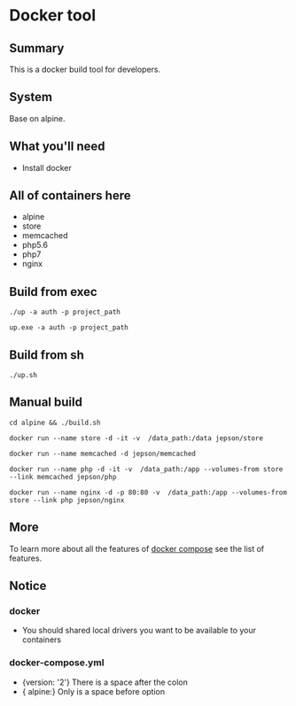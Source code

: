 # Docker tool

## Summary
This is a docker build tool for developers.

## System
Base on alpine.

## What you'll need
- Install docker

## All of containers here
- alpine
- store
- memcached
- php5.6
- php7
- nginx

## Build from exec
```
./up -a auth -p project_path
```

```
up.exe -a auth -p project_path
```

## Build from sh

```
./up.sh
```

## Manual build

```
cd alpine && ./build.sh
```

```
docker run --name store -d -it -v  /data_path:/data jepson/store

docker run --name memcached -d jepson/memcached

docker run --name php -d -it -v  /data_path:/app --volumes-from store --link memcached jepson/php

docker run --name nginx -d -p 80:80 -v  /data_path:/app --volumes-from store --link php jepson/nginx
```

## More
To learn more about all the features of [docker compose](https://docs.docker.com/compose/compose-file/) see the list of features.

## Notice

### docker
- You should shared local drivers you want to be available to your containers

### docker-compose.yml

- {version: '2'} There is a space after the colon
- { alpine:} Only is a space before option
